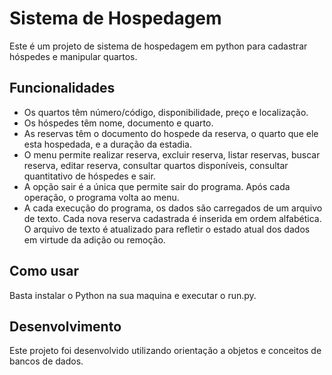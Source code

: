 # Sistema de Hospedagem

Este é um projeto de sistema de hospedagem em python para cadastrar hóspedes e manipular quartos.

## Funcionalidades

- Os quartos têm número/código, disponibilidade, preço e localização.
- Os hóspedes têm nome, documento e quarto.
- As reservas têm o documento do hospede da reserva, o quarto que ele esta hospedada, e a duração da estadia.
- O menu permite realizar reserva, excluir reserva, listar reservas, buscar reserva, editar reserva, consultar quartos disponíveis, consultar quantitativo de hóspedes e sair.
- A opção sair é a única que permite sair do programa. Após cada operação, o programa volta ao menu.
- A cada execução do programa, os dados são carregados de um arquivo de texto. Cada nova reserva cadastrada é inserida em ordem alfabética. O arquivo de texto é atualizado para refletir o estado atual dos dados em virtude da adição ou remoção.

## Como usar

Basta instalar o Python na sua maquina e executar o run.py.

## Desenvolvimento

Este projeto foi desenvolvido utilizando orientação a objetos e conceitos de bancos de dados.

